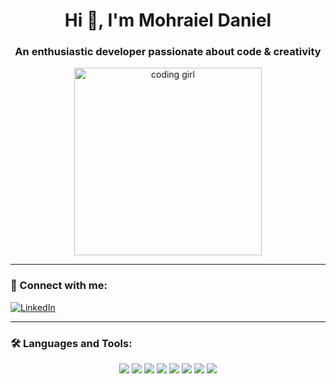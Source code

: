 <h1 align="center">Hi 👋, I'm Mohraiel Daniel </h1>
<h3 align="center">An enthusiastic developer passionate about code & creativity</h3>

<p align="center">
  <img src="https://media3.giphy.com/media/v1.Y2lkPTc5MGI3NjExNGVwcDFhNzFrc2gzcGFoYXd1d2d0ZDkzdndseDdsYmJtMndmN3N0byZlcD12MV9pbnRlcm5hbF9naWZfYnlfaWQmY3Q9Zw/RbDKaczqWovIugyJmW/giphy.gif" alt="coding girl" width="300"/>
</p>


---

### 🔗 Connect with me:
[![LinkedIn](https://img.shields.io/badge/LinkedIn-blue?style=for-the-badge&logo=linkedin&logoColor=white)](https://www.linkedin.com/in/mohraiel-daniel)

---

### 🛠️ Languages and Tools:

<p align="center">
  <img src="https://img.icons8.com/color/48/000000/c-programming.png"/>
  <img src="https://img.icons8.com/color/48/000000/c-plus-plus-logo.png"/>

  <img src="https://img.icons8.com/color/48/000000/python.png"/>
  <img src="https://img.icons8.com/color/48/000000/visual-studio-code-2019.png"/>
  <img src="https://img.icons8.com/color/48/000000/github.png"/>
  <img src="https://img.icons8.com/color/48/000000/java-coffee-cup-logo.png"/>
  <img src="https://img.icons8.com/color/48/000000/kotlin.png"/>
  <img src="https://img.icons8.com/color/48/000000/android-os.png"/>
</p>

